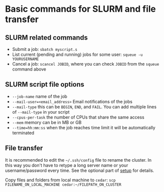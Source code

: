 # Basic commands for SLURM and file transfer

## SLURM related commands
- Submit a job: `sbatch myscript.s`
- List current (pending and running) jobs for some user: `squeue -u YOURUSERNAME`
- Cancel a job: `scancel JOBID`, where you can check `JOBID` from the `squeue` command above

## SLURM script file options
- `--job-name` name of the job
- `--mail-user=<email_address>` Email notifications of the jobs
- `--mail-type` this can be `BEGIN`, `END`, and `FAIL`. You can add multiple lines of `--mail-type` in your script
- `--cpus-per-task` the number of CPUs that share the same access
- `--mem` memory can be in MB or GB
- `--time=hh:mm:ss` when the job reaches time limit it will be automatically terminated


## File transfer
It is recommended to edit the `~/.ssh/config` file to rename the cluster. In this way you don't have to retype a long server name or your username/password every time. See the optional part of [setup](setup.md) for details.

Copy files and folders from local machine to `cedar`: `scp FILENAME_ON_LOCAL_MACHINE cedar:~/FILEPATH_ON_CLUSTER`
